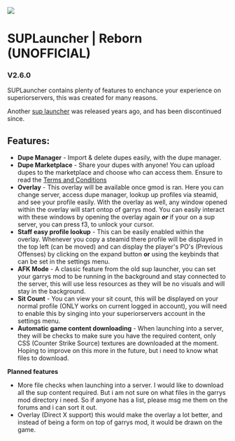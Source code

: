 ![](https://superiorservers.co/static/images/site-logo_reduced.png)
# SUPLauncher | Reborn (UNOFFICIAL)
### V2.6.0

SUPLauncher contains plenty of features to enchance your experience on superiorservers, this was created for many reasons.

Another [sup launcher](https://github.com/Nicks-Alt/SUPLauncher) was released years ago, and has been discontinued since.

## Features:
* **Dupe Manager** - Import & delete dupes easily, with the dupe manager.
* **Dupe Marketplace** - Share your dupes with anyone! You can upload dupes to the marketplace and choose who can access them. Ensure to read the [Terms and Conditions](https://github.com/BestOfAllCoding/SUPLauncher-Reborn/blob/main/MARKETPLACE_TERMS)
* **Overlay** - This overlay will be available once gmod is ran. Here you can change server, access dupe manager, lookup up profiles via steamid, and see your profile easily. With the overlay as well, any window opened within the overlay will start ontop of garrys mod. You can easily interact with these windows by opening the overlay again ***or*** if your on a sup server, you can press f3, to unlock your cursor. 
* **Staff easy profile lookup** - This can be easily enabled within the overlay. Whenever you copy a steamid there profile will be displayed in the top left (can be moved) and can display the player's PO's (Previous Offenses) by clicking on the expand button **or** using the keybinds that can be set in the settings menu.
* **AFK Mode** - A classic feature from the old sup launcher, you can set your garrys mod to be running in the background and stay connected to the server, this will use less resources as they will be no visuals and will stay in the background.
* **Sit Count** - You can view your sit count, this will be displayed on your normal profile (ONLY works on current logged in account), you will need to enable this by singing into your superiorservers account in the settings menu.
* **Automatic game content downloading** - When launching into a server, they will be checks to make sure you have the required content, only CSS (Counter Strike Source) textures are downloaded at the moment. Hoping to improve on this more in the future, but i need to know what files to download. 

**Planned features**
* More file checks when launching into a server. I would like to download all the sup content required. But i am not sure on what files in the garrys mod directory i need. So if anyone has a list, please msg me them on the forums and i can sort it out.
* Overlay (Direct X support) this would make the overlay a lot better, and instead of being a form on top of garrys mod, it would be drawn on the game.
